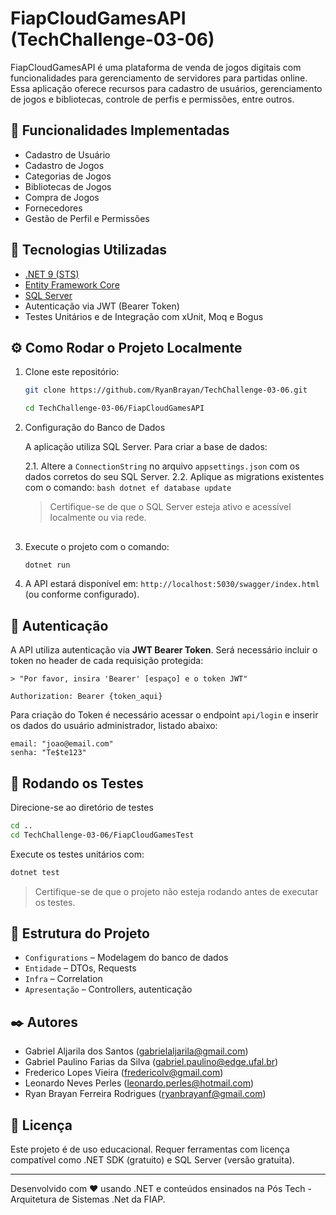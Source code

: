 # FiapCloudGamesAPI (TechChallenge-03-06)

FiapCloudGamesAPI é uma plataforma de venda de jogos digitais com funcionalidades para gerenciamento de servidores para partidas online. Essa aplicação oferece recursos para cadastro de usuários, gerenciamento de jogos e bibliotecas, controle de perfis e permissões, entre outros.

## 📌 Funcionalidades Implementadas

- Cadastro de Usuário
- Cadastro de Jogos
- Categorias de Jogos
- Bibliotecas de Jogos
- Compra de Jogos
- Fornecedores
- Gestão de Perfil e Permissões

## 🚀 Tecnologias Utilizadas

- [.NET 9 (STS)](https://dotnet.microsoft.com/)
- [Entity Framework Core](https://learn.microsoft.com/ef/core/)
- [SQL Server](https://www.microsoft.com/sql-server)
- Autenticação via JWT (Bearer Token)
- Testes Unitários e de Integração com xUnit, Moq e Bogus

## ⚙️ Como Rodar o Projeto Localmente

1. Clone este repositório:
    ```bash
    git clone https://github.com/RyanBrayan/TechChallenge-03-06.git

    cd TechChallenge-03-06/FiapCloudGamesAPI
    ```

2. Configuração do Banco de Dados
    
   A aplicação utiliza SQL Server. Para criar a base de dados:
        
    2.1. Altere a `ConnectionString` no arquivo `appsettings.json` com os dados corretos do seu SQL Server.
    2.2. Aplique as migrations existentes com o comando:
       ```bash
       dotnet ef database update
       ```
        
     > Certifique-se de que o SQL Server esteja ativo e acessível localmente ou via rede.
## 

3. Execute o projeto com o comando:
    ```bash
    dotnet run
    ```

4. A API estará disponível em: `http://localhost:5030/swagger/index.html` (ou conforme configurado).

## 🔐 Autenticação

A API utiliza autenticação via **JWT Bearer Token**. Será necessário incluir o token no header de cada requisição protegida:

```
> "Por favor, insira 'Bearer' [espaço] e o token JWT"

Authorization: Bearer {token_aqui}

```

Para criação do Token é necessário acessar o endpoint `api/login` e inserir os dados do usuário administrador, listado abaixo:
```
email: "joao@email.com"
senha: "Te$te123"
```

## 🧪 Rodando os Testes

Direcione-se ao diretório de testes
```bash
cd ..
cd TechChallenge-03-06/FiapCloudGamesTest
```
Execute os testes unitários com:
```bash
dotnet test
```

> Certifique-se de que o projeto não esteja rodando antes de executar os testes.

## 📂 Estrutura do Projeto

- `Configurations` – Modelagem do banco de dados
- `Entidade` – DTOs, Requests
- `Infra` – Correlation
- `Apresentação` – Controllers, autenticação

## ✒️ Autores

- Gabriel Aljarila dos Santos (gabrielaljarila@gmail.com)
- Gabriel Paulino Farias da Silva (gabriel.paulino@edge.ufal.br)
- Frederico Lopes Vieira (fredericolv@gmail.com)
- Leonardo Neves Perles (leonardo.perles@hotmail.com)
- Ryan Brayan Ferreira Rodrigues (ryanbrayanf@gmail.com)

## 📄 Licença

Este projeto é de uso educacional. Requer ferramentas com licença compatível como .NET SDK (gratuito) e SQL Server (versão gratuita).


---

Desenvolvido com ❤️ usando .NET e conteúdos ensinados na Pós Tech - Arquitetura de Sistemas .Net da FIAP.
